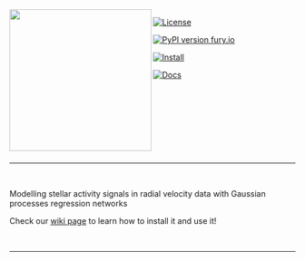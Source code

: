 <img align="left" width="250" height="250" src="https://i.imgur.com/8jqfpoz.png"> 

[![License](https://img.shields.io/badge/license-MIT-blue.svg)](https://github.com/iastro-pt/gpyrn/blob/master/LICENSE)

[![PyPI version fury.io](https://badge.fury.io/py/gpyrn.svg)](https://pypi.org/project/gpyrn/)

[![Install](https://github.com/iastro-pt/gpyrn/actions/workflows/install.yml/badge.svg)](https://github.com/iastro-pt/gpyrn/actions/workflows/install.yml)

[![Docs](https://github.com/iastro-pt/gpyrn/actions/workflows/docs.yml/badge.svg)](https://github.com/iastro-pt/gpyrn/actions/workflows/docs.yml)



<br/>
<br/>
<br/>
<br/>
<br/>
<br/>
<br/>

***

<br/>

Modelling stellar activity signals in radial velocity data with Gaussian
processes regression networks

Check our [wiki page](https://github.com/iastro-pt/gpyrn/wiki) to learn how to
install it and use it!

<br/>

***
